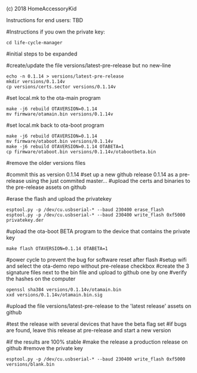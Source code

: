 (c) 2018 HomeAccessoryKid

Instructions for end users:
TBD

#Instructions if you own the private key:
```
cd life-cycle-manager
```
#initial steps to be expanded

#create/update the file versions/latest-pre-release but no new-line
```
echo -n 0.1.14 > versions/latest-pre-release
mkdir versions/0.1.14v
cp versions/certs.sector versions/0.1.14v
```
#set local.mk to the ota-main program
```
make -j6 rebuild OTAVERSION=0.1.14
mv firmware/otamain.bin versions/0.1.14v
```
#set local.mk back to ota-boot program
```
make -j6 rebuild OTAVERSION=0.1.14
mv firmware/otaboot.bin versions/0.1.14v
make -j6 rebuild OTAVERSION=0.1.14 OTABETA=1
cp firmware/otaboot.bin versions/0.1.14v/otabootbeta.bin
```

#remove the older versions files

#commit this as version 0.1.14
#set up a new github release 0.1.14 as a pre-release using the just commited master...
#upload the certs and binaries to the pre-release assets on github

#erase the flash and upload the privatekey
```
esptool.py -p /dev/cu.usbserial-* --baud 230400 erase_flash 
esptool.py -p /dev/cu.usbserial-* --baud 230400 write_flash 0xf5000 privatekey.der
```
#upload the ota-boot BETA program to the device that contains the private key
```
make flash OTAVERSION=0.1.14 OTABETA=1
```
#power cycle to prevent the bug for software reset after flash
#setup wifi and select the ota-demo repo without pre-release checkbox
#create the 3 signature files next to the bin file and upload to github one by one
#verify the hashes on the computer
```
openssl sha384 versions/0.1.14v/otamain.bin
xxd versions/0.1.14v/otamain.bin.sig
```

#upload the file versions/latest-pre-release to the 'latest release' assets on github

#test the release with several devices that have the beta flag set
#if bugs are found, leave this release at pre-release and start a new version

#if the results are 100% stable
#make the release a production release on github
#remove the private key
```
esptool.py -p /dev/cu.usbserial-* --baud 230400 write_flash 0xf5000 versions/blank.bin
```

